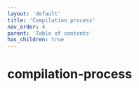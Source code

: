 ```yaml
---
layout: 'default'
title: 'Compilation process'
nav_order: 4
parent: 'Table of contents'
has_children: true
---
```


# compilation-process
